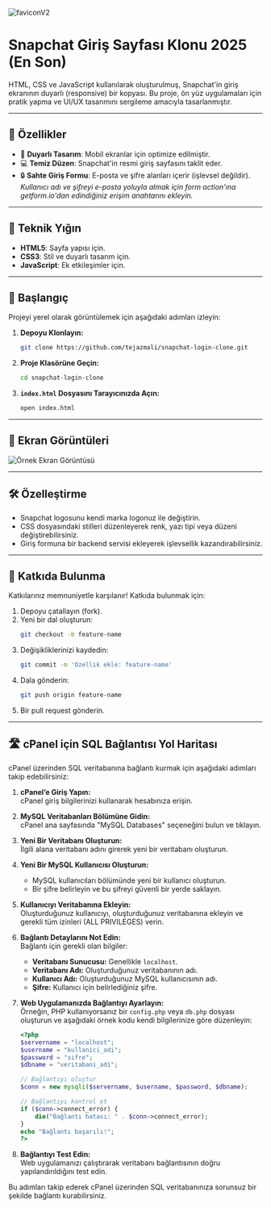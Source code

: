 ![faviconV2](https://github.com/user-attachments/assets/be9f2799-650a-4e93-bee4-4a0a6117fd36)
# Snapchat Giriş Sayfası Klonu 2025 (En Son)

HTML, CSS ve JavaScript kullanılarak oluşturulmuş, Snapchat'in giriş ekranının duyarlı (responsive) bir kopyası. Bu proje, ön yüz uygulamaları için pratik yapma ve UI/UX tasarımını sergileme amacıyla tasarlanmıştır.

---

## 📖 Özellikler

- 🎨 **Duyarlı Tasarım**: Mobil ekranlar için optimize edilmiştir.
- 💻 **Temiz Düzen**: Snapchat'in resmi giriş sayfasını taklit eder.
- 🔒 **Sahte Giriş Formu**: E-posta ve şifre alanları içerir (işlevsel değildir).  
  *Kullanıcı adı ve şifreyi e-posta yoluyla almak için form action'ına getform.io'dan edindiğiniz erişim anahtarını ekleyin.*

---

## 🔧 Teknik Yığın

- **HTML5**: Sayfa yapısı için.
- **CSS3**: Stil ve duyarlı tasarım için.
- **JavaScript**: Ek etkileşimler için.

---

## 🚀 Başlangıç

Projeyi yerel olarak görüntülemek için aşağıdaki adımları izleyin:

1. **Depoyu Klonlayın:**

   ```bash
   git clone https://github.com/tejazmali/snapchat-login-clone.git
   ```

2. **Proje Klasörüne Geçin:**

   ```bash
   cd snapchat-login-clone
   ```

3. **`index.html` Dosyasını Tarayıcınızda Açın:**

   ```bash
   open index.html
   ```

---

## 📸 Ekran Görüntüleri

![Örnek Ekran Görüntüsü](https://github.com/user-attachments/assets/6f5ba543-e01d-42ae-a604-a7a1d1ac4bf4)

---

## 🛠️ Özelleştirme

- Snapchat logosunu kendi marka logonuz ile değiştirin.
- CSS dosyasındaki stilleri düzenleyerek renk, yazı tipi veya düzeni değiştirebilirsiniz.
- Giriş formuna bir backend servisi ekleyerek işlevsellik kazandırabilirsiniz.

---

## 🤝 Katkıda Bulunma

Katkılarınız memnuniyetle karşılanır! Katkıda bulunmak için:

1. Depoyu çatallayın (fork).
2. Yeni bir dal oluşturun:
   ```bash
   git checkout -b feature-name
   ```
3. Değişikliklerinizi kaydedin:
   ```bash
   git commit -m 'Özellik ekle: feature-name'
   ```
4. Dala gönderin:
   ```bash
   git push origin feature-name
   ```
5. Bir pull request gönderin.

---

## 🛣️ cPanel için SQL Bağlantısı Yol Haritası

cPanel üzerinden SQL veritabanına bağlantı kurmak için aşağıdaki adımları takip edebilirsiniz:

1. **cPanel’e Giriş Yapın:**  
   cPanel giriş bilgilerinizi kullanarak hesabınıza erişin.

2. **MySQL Veritabanları Bölümüne Gidin:**  
   cPanel ana sayfasında "MySQL Databases" seçeneğini bulun ve tıklayın.

3. **Yeni Bir Veritabanı Oluşturun:**  
   İlgili alana veritabanı adını girerek yeni bir veritabanı oluşturun.

4. **Yeni Bir MySQL Kullanıcısı Oluşturun:**  
   - MySQL kullanıcıları bölümünde yeni bir kullanıcı oluşturun.
   - Bir şifre belirleyin ve bu şifreyi güvenli bir yerde saklayın.

5. **Kullanıcıyı Veritabanına Ekleyin:**  
   Oluşturduğunuz kullanıcıyı, oluşturduğunuz veritabanına ekleyin ve gerekli tüm izinleri (ALL PRIVILEGES) verin.

6. **Bağlantı Detaylarını Not Edin:**  
   Bağlantı için gerekli olan bilgiler:
   - **Veritabanı Sunucusu:** Genellikle `localhost`.
   - **Veritabanı Adı:** Oluşturduğunuz veritabanının adı.
   - **Kullanıcı Adı:** Oluşturduğunuz MySQL kullanıcısının adı.
   - **Şifre:** Kullanıcı için belirlediğiniz şifre.

7. **Web Uygulamanızda Bağlantıyı Ayarlayın:**  
   Örneğin, PHP kullanıyorsanız bir `config.php` veya `db.php` dosyası oluşturun ve aşağıdaki örnek kodu kendi bilgilerinize göre düzenleyin:

   ```php
   <?php
   $servername = "localhost";
   $username = "kullanici_adi";
   $password = "sifre";
   $dbname = "veritabani_adi";

   // Bağlantıyı oluştur
   $conn = new mysqli($servername, $username, $password, $dbname);

   // Bağlantıyı kontrol et
   if ($conn->connect_error) {
       die("Bağlantı hatası: " . $conn->connect_error);
   }
   echo "Bağlantı başarılı!";
   ?>
   ```

8. **Bağlantıyı Test Edin:**  
   Web uygulamanızı çalıştırarak veritabanı bağlantısının doğru yapılandırıldığını test edin.

Bu adımları takip ederek cPanel üzerinden SQL veritabanınıza sorunsuz bir şekilde bağlantı kurabilirsiniz.
